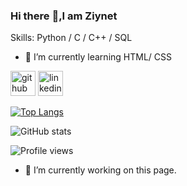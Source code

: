 ### Hi there :wave:,I am Ziynet

Skills: Python / C / C++ / SQL 

- :seedling: I’m currently learning HTML/ CSS 


[<img src='https://cdn.jsdelivr.net/npm/simple-icons@3.0.1/icons/github.svg' alt='github' height='40'>](https://github.com/ziynetk)  [<img src='https://cdn.jsdelivr.net/npm/simple-icons@3.0.1/icons/linkedin.svg' alt='linkedin' height='40'>](https://www.linkedin.com/in/ziynet-ku%C5%9Faslan-7316a41a9/)


[![Top Langs](https://github-readme-stats.vercel.app/api/top-langs/?username=ziynetk)](https://github.com/anuraghazra/github-readme-stats)

![GitHub stats](https://github-readme-stats.vercel.app/api?username=ziynetk&show_icons=true)

![Profile views](https://gpvc.arturio.dev/ziynetk)

- :telescope: I’m currently working on this page.
